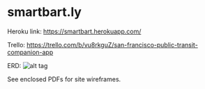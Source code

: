 # smartbart.ly
Heroku link: https://smartbart.herokuapp.com/

Trello:
https://trello.com/b/vu8rkguZ/san-francisco-public-transit-companion-app

ERD:
![alt tag](http://i.imgur.com/cBU7g8O.jpg)

See enclosed PDFs for site wireframes.
